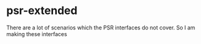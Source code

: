# psr-extended
There are a lot of scenarios which the PSR interfaces do not cover. So I am making these interfaces
